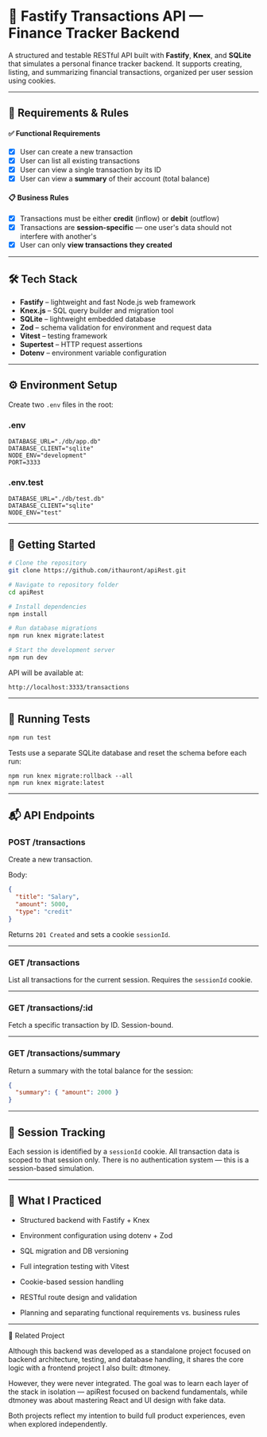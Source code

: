 # 💸 Fastify Transactions API — Finance Tracker Backend

A structured and testable RESTful API built with **Fastify**, **Knex**, and **SQLite** that simulates a personal finance tracker backend. It supports creating, listing, and summarizing financial transactions, organized per user session using cookies.

---

## 🧾 Requirements & Rules

#### ✅ Functional Requirements

- [x] User can create a new transaction
- [x] User can list all existing transactions
- [x] User can view a single transaction by its ID
- [x] User can view a **summary** of their account (total balance)

#### 📋 Business Rules

- [x] Transactions must be either **credit** (inflow) or **debit** (outflow)
- [x] Transactions are **session-specific** — one user's data should not interfere with another's
- [x] User can only **view transactions they created**

---

## 🛠️ Tech Stack

- **Fastify** – lightweight and fast Node.js web framework  
- **Knex.js** – SQL query builder and migration tool  
- **SQLite** – lightweight embedded database  
- **Zod** – schema validation for environment and request data  
- **Vitest** – testing framework  
- **Supertest** – HTTP request assertions  
- **Dotenv** – environment variable configuration  

---

## ⚙️ Environment Setup

Create two `.env` files in the root:

### .env
```env
DATABASE_URL="./db/app.db"
DATABASE_CLIENT="sqlite"
NODE_ENV="development"
PORT=3333
```

### .env.test

```env
DATABASE_URL="./db/test.db"
DATABASE_CLIENT="sqlite"
NODE_ENV="test"
```

---

## 🚀 Getting Started

```bash
# Clone the repository
git clone https://github.com/ithauront/apiRest.git

# Navigate to repository folder
cd apiRest

# Install dependencies
npm install

# Run database migrations
npm run knex migrate:latest

# Start the development server
npm run dev
```
API will be available at:

```
http://localhost:3333/transactions
```

---
## 🧪 Running Tests

```bash
npm run test
```
Tests use a separate SQLite database and reset the schema before each run:

```
npm run knex migrate:rollback --all
npm run knex migrate:latest
```

---
## 📬 API Endpoints

### POST /transactions

Create a new transaction.

Body:
```json
{
  "title": "Salary",
  "amount": 5000,
  "type": "credit"
}
```
Returns ```201 Created``` and sets a cookie ```sessionId```.


---

### GET /transactions

List all transactions for the current session.
Requires the ```sessionId``` cookie.


---

### GET /transactions/:id

Fetch a specific transaction by ID.
Session-bound.


---

### GET /transactions/summary

Return a summary with the total balance for the session:
```json
{
  "summary": { "amount": 2000 }
}
```

---

## 🔐 Session Tracking

Each session is identified by a ```sessionId``` cookie.
All transaction data is scoped to that session only.
There is no authentication system — this is a session-based simulation.


---


## 🧠 What I Practiced

* Structured backend with Fastify + Knex

* Environment configuration using dotenv + Zod

* SQL migration and DB versioning

* Full integration testing with Vitest

* Cookie-based session handling

* RESTful route design and validation

* Planning and separating functional requirements vs. business rules

---

🤝 Related Project

Although this backend was developed as a standalone project focused on backend architecture, testing, and database handling, it shares the core logic with a frontend project I also built: dtmoney.

However, they were never integrated. The goal was to learn each layer of the stack in isolation — apiRest focused on backend fundamentals, while dtmoney was about mastering React and UI design with fake data.

Both projects reflect my intention to build full product experiences, even when explored independently.

